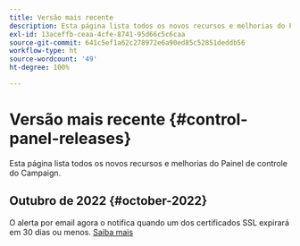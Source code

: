 ```yaml
---
title: Versão mais recente
description: Esta página lista todos os novos recursos e melhorias do Painel de controle do Campaign
exl-id: 13aceffb-ceaa-4cfe-8741-95d66c5c6caa
source-git-commit: 641c5ef1a62c278972e6a90ed85c52851deddb56
workflow-type: ht
source-wordcount: '49'
ht-degree: 100%

---
```


# Versão mais recente {#control-panel-releases}

Esta página lista todos os novos recursos e melhorias do Painel de controle do Campaign.

## Outubro de 2022 {#october-2022}

O alerta por email agora o notifica quando um dos certificados SSL expirará em 30 dias ou menos. [Saiba mais](../performance-monitoring/using/email-alerting.md)
